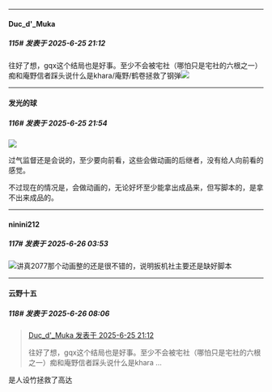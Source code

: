 ﻿
*****

####  Duc_d'_Muka  
##### 115#       发表于 2025-6-25 21:12

往好了想，gqx这个结局也是好事。至少不会被宅社（哪怕只是宅社的六根之一）痴和庵野信者踩头说什么是khara/庵野/鹤卷拯救了钢弹<img src="https://static.stage1st.com/image/smiley/face2017/067.png" referrerpolicy="no-referrer">


*****

####  发光的球  
##### 116#       发表于 2025-6-25 21:54

<img src="https://img.dexbug.com/i/2025/06/25/zid176.jpg" referrerpolicy="no-referrer">

过气监督还是会说的，至少要向前看，这些会做动画的后继者，没有给人向前看的感觉。

不过现在的情况是，会做动画的，无论好坏至少能拿出成品来，但写脚本的，是拿不出来成品的。


*****

####  ninini212  
##### 117#       发表于 2025-6-26 03:53

<img src="https://static.stage1st.com/image/smiley/face2017/067.png" referrerpolicy="no-referrer">讲真2077那个动画整的还是很不错的，说明扳机社主要还是缺好脚本


*****

####  云野十五  
##### 118#       发表于 2025-6-26 08:06

<blockquote><a href="httphttps://stage1st.com/2b/forum.php?mod=redirect&amp;goto=findpost&amp;pid=68000403&amp;ptid=2252513" target="_blank">Duc_d'_Muka 发表于 2025-6-25 21:12</a>

往好了想，gqx这个结局也是好事。至少不会被宅社（哪怕只是宅社的六根之一）痴和庵野信者踩头说什么是khara ...</blockquote>
是人设竹拯救了高达

